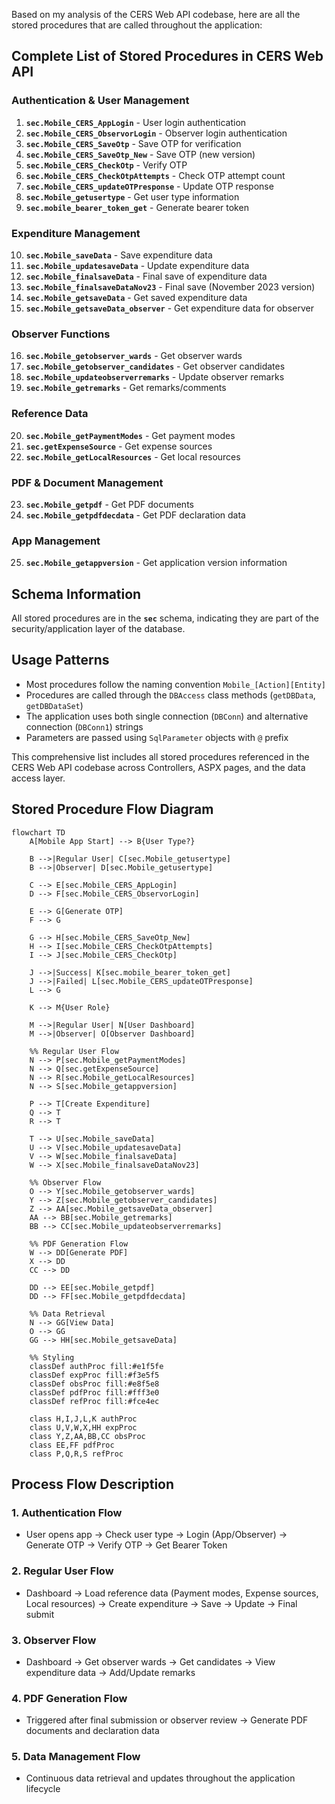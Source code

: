

Based on my analysis of the CERS Web API codebase, here are all the stored procedures that are called throughout the application:

## Complete List of Stored Procedures in CERS Web API

### Authentication & User Management
1. **`sec.Mobile_CERS_AppLogin`** - User login authentication
2. **`sec.Mobile_CERS_ObservorLogin`** - Observer login authentication
3. **`sec.Mobile_CERS_SaveOtp`** - Save OTP for verification
4. **`sec.Mobile_CERS_SaveOtp_New`** - Save OTP (new version)
5. **`sec.Mobile_CERS_CheckOtp`** - Verify OTP
6. **`sec.Mobile_CERS_CheckOtpAttempts`** - Check OTP attempt count
7. **`sec.Mobile_CERS_updateOTPresponse`** - Update OTP response
8. **`sec.Mobile_getusertype`** - Get user type information
9. **`sec.mobile_bearer_token_get`** - Generate bearer token

### Expenditure Management
10. **`sec.Mobile_saveData`** - Save expenditure data
11. **`sec.Mobile_updatesaveData`** - Update expenditure data
12. **`sec.Mobile_finalsaveData`** - Final save of expenditure data
13. **`sec.Mobile_finalsaveDataNov23`** - Final save (November 2023 version)
14. **`sec.Mobile_getsaveData`** - Get saved expenditure data
15. **`sec.Mobile_getsaveData_observer`** - Get expenditure data for observer

### Observer Functions
16. **`sec.Mobile_getobserver_wards`** - Get observer wards
17. **`sec.Mobile_getobserver_candidates`** - Get observer candidates
18. **`sec.Mobile_updateobserverremarks`** - Update observer remarks
19. **`sec.Mobile_getremarks`** - Get remarks/comments

### Reference Data
20. **`sec.Mobile_getPaymentModes`** - Get payment modes
21. **`sec.getExpenseSource`** - Get expense sources
22. **`sec.Mobile_getLocalResources`** - Get local resources

### PDF & Document Management
23. **`sec.Mobile_getpdf`** - Get PDF documents
24. **`sec.Mobile_getpdfdecdata`** - Get PDF declaration data

### App Management
25. **`sec.Mobile_getappversion`** - Get application version information

## Schema Information
All stored procedures are in the **`sec`** schema, indicating they are part of the security/application layer of the database.

## Usage Patterns
- Most procedures follow the naming convention `Mobile_[Action][Entity]`
- Procedures are called through the `DBAccess` class methods (`getDBData`, `getDBDataSet`)
- The application uses both single connection (`DBConn`) and alternative connection (`DBConn1`) strings
- Parameters are passed using `SqlParameter` objects with `@` prefix

This comprehensive list includes all stored procedures referenced in the CERS Web API codebase across Controllers, ASPX pages, and the data access layer.

## Stored Procedure Flow Diagram

```mermaid
flowchart TD
    A[Mobile App Start] --> B{User Type?}
    
    B -->|Regular User| C[sec.Mobile_getusertype]
    B -->|Observer| D[sec.Mobile_getusertype]
    
    C --> E[sec.Mobile_CERS_AppLogin]
    D --> F[sec.Mobile_CERS_ObservorLogin]
    
    E --> G[Generate OTP]
    F --> G
    
    G --> H[sec.Mobile_CERS_SaveOtp_New]
    H --> I[sec.Mobile_CERS_CheckOtpAttempts]
    I --> J[sec.Mobile_CERS_CheckOtp]
    
    J -->|Success| K[sec.mobile_bearer_token_get]
    J -->|Failed| L[sec.Mobile_CERS_updateOTPresponse]
    L --> G
    
    K --> M{User Role}
    
    M -->|Regular User| N[User Dashboard]
    M -->|Observer| O[Observer Dashboard]
    
    %% Regular User Flow
    N --> P[sec.Mobile_getPaymentModes]
    N --> Q[sec.getExpenseSource]
    N --> R[sec.Mobile_getLocalResources]
    N --> S[sec.Mobile_getappversion]
    
    P --> T[Create Expenditure]
    Q --> T
    R --> T
    
    T --> U[sec.Mobile_saveData]
    U --> V[sec.Mobile_updatesaveData]
    V --> W[sec.Mobile_finalsaveData]
    W --> X[sec.Mobile_finalsaveDataNov23]
    
    %% Observer Flow
    O --> Y[sec.Mobile_getobserver_wards]
    Y --> Z[sec.Mobile_getobserver_candidates]
    Z --> AA[sec.Mobile_getsaveData_observer]
    AA --> BB[sec.Mobile_getremarks]
    BB --> CC[sec.Mobile_updateobserverremarks]
    
    %% PDF Generation Flow
    W --> DD[Generate PDF]
    X --> DD
    CC --> DD
    
    DD --> EE[sec.Mobile_getpdf]
    DD --> FF[sec.Mobile_getpdfdecdata]
    
    %% Data Retrieval
    N --> GG[View Data]
    O --> GG
    GG --> HH[sec.Mobile_getsaveData]
    
    %% Styling
    classDef authProc fill:#e1f5fe
    classDef expProc fill:#f3e5f5
    classDef obsProc fill:#e8f5e8
    classDef pdfProc fill:#fff3e0
    classDef refProc fill:#fce4ec
    
    class H,I,J,L,K authProc
    class U,V,W,X,HH expProc
    class Y,Z,AA,BB,CC obsProc
    class EE,FF pdfProc
    class P,Q,R,S refProc
```

## Process Flow Description

### 1. Authentication Flow
- User opens app → Check user type → Login (App/Observer) → Generate OTP → Verify OTP → Get Bearer Token

### 2. Regular User Flow
- Dashboard → Load reference data (Payment modes, Expense sources, Local resources) → Create expenditure → Save → Update → Final submit

### 3. Observer Flow  
- Dashboard → Get observer wards → Get candidates → View expenditure data → Add/Update remarks

### 4. PDF Generation Flow
- Triggered after final submission or observer review → Generate PDF documents and declaration data

### 5. Data Management Flow
- Continuous data retrieval and updates throughout the application lifecycle